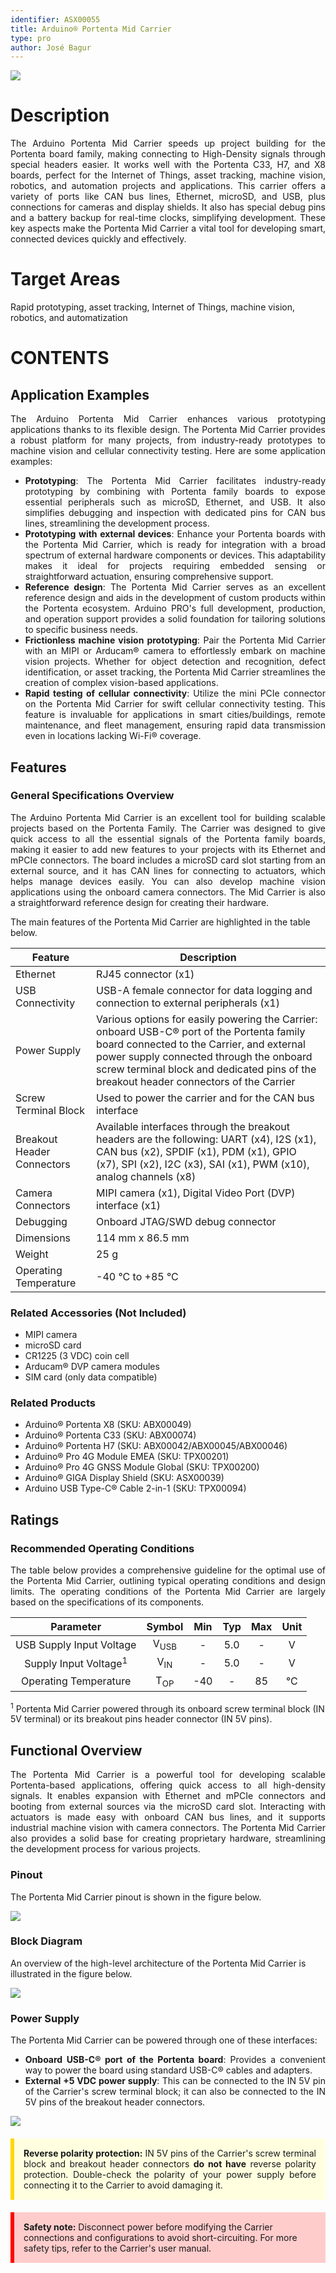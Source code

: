 ```yaml
---
identifier: ASX00055
title: Arduino® Portenta Mid Carrier
type: pro
author: José Bagur
---
```


![](assets/Portenta_Mid_Carrier_Top_View.png)

# Description 

<p style="text-align: justify;">
The Arduino Portenta Mid Carrier speeds up project building for the Portenta board family, making connecting to High-Density signals through special headers easier. It works well with the Portenta C33, H7, and X8 boards, perfect for the Internet of Things, asset tracking, machine vision, robotics, and automation projects and applications. This carrier offers a variety of ports like CAN bus lines, Ethernet, microSD, and USB, plus connections for cameras and display shields. It also has special debug pins and a battery backup for real-time clocks, simplifying development. These key aspects make the Portenta Mid Carrier a vital tool for developing smart, connected devices quickly and effectively.
</p>

# Target Areas

Rapid prototyping, asset tracking, Internet of Things, machine vision, robotics, and automatization

# CONTENTS
## Application Examples

<div style="text-align:justify;">
The Arduino Portenta Mid Carrier enhances various prototyping applications thanks to its flexible design. The Portenta Mid Carrier provides a robust platform for many projects, from industry-ready prototypes to machine vision and cellular connectivity testing. Here are some application examples:

- **Prototyping**: The Portenta Mid Carrier facilitates industry-ready prototyping by combining with Portenta family boards to expose essential peripherals such as microSD, Ethernet, and USB. It also simplifies debugging and inspection with dedicated pins for CAN bus lines, streamlining the development process.
- **Prototyping with external devices**: Enhance your Portenta boards with the Portenta Mid Carrier, which is ready for integration with a broad spectrum of external hardware components or devices. This adaptability makes it ideal for projects requiring embedded sensing or straightforward actuation, ensuring comprehensive support.
- **Reference design**: The Portenta Mid Carrier serves as an excellent reference design and aids in the development of custom products within the Portenta ecosystem. Arduino PRO's full development, production, and operation support provides a solid foundation for tailoring solutions to specific business needs.
- **Frictionless machine vision prototyping**: Pair the Portenta Mid Carrier with an MIPI or Arducam® camera to effortlessly embark on machine vision projects. Whether for object detection and recognition, defect identification, or asset tracking, the Portenta Mid Carrier streamlines the creation of complex vision-based applications.
- **Rapid testing of cellular connectivity**: Utilize the mini PCIe connector on the Portenta Mid Carrier for swift cellular connectivity testing. This feature is invaluable for applications in smart cities/buildings, remote maintenance, and fleet management, ensuring rapid data transmission even in locations lacking Wi-Fi® coverage.
</div>

<div style="page-break-after: always;"></div>

## Features
### General Specifications Overview

<p style="text-align: justify;">
The Arduino Portenta Mid Carrier is an excellent tool for building scalable projects based on the Portenta Family. The Carrier was designed to give quick access to all the essential signals of the Portenta family boards, making it easier to add new features to your projects with its Ethernet and mPCIe connectors. The board includes a microSD card slot starting from an external source, and it has CAN lines for connecting to actuators, which helps manage devices easily. You can also develop machine vision applications using the onboard camera connectors. The Mid Carrier is also a straightforward reference design for creating their hardware. 

The main features of the Portenta Mid Carrier are highlighted in the table below.
</p>

<div style="text-align:center;">

<table>
<thead>
  <tr>
    <th>Feature</th>
    <th>Description</th>
  </tr>
</thead>
<tbody>
  <tr>
    <td>Ethernet</td>
    <td>RJ45 connector (x1)</td>
  </tr>
  <tr>
    <td>USB Connectivity</td>
    <td>USB-A female connector for data logging and connection to external peripherals (x1)</td>
  </tr>
  <tr>
    <td>Power Supply</td>
    <td>Various options for easily powering the Carrier: onboard USB-C® port of the Portenta family board connected to the Carrier, and external power supply connected through the onboard screw terminal block and dedicated pins of the breakout header connectors of the Carrier</td>
  </tr>
  <tr>
    <td>Screw Terminal Block</td>
    <td>Used to power the carrier and for the CAN bus interface</td>
  </tr>
  <tr>
    <td>Breakout Header Connectors</td>
    <td>Available interfaces through the breakout headers are the following: UART (x4), I2S (x1), CAN bus (x2), SPDIF (x1), PDM (x1), GPIO (x7), SPI (x2), I2C (x3), SAI (x1), PWM (x10), analog channels (x8)</td>
  </tr>
  <tr>
    <td>Camera Connectors</td>
    <td>MIPI camera (x1), Digital Video Port (DVP) interface (x1)</td>
  </tr>
  <tr>
    <td>Debugging</td>
    <td>Onboard JTAG/SWD debug connector</td>
  </tr>
  <tr>
    <td>Dimensions</td>
    <td>114 mm x 86.5 mm</td>
  </tr>
  <tr>
    <td>Weight</td>
    <td>25 g</td>
  </tr>
  <tr>
    <td>Operating Temperature</td>
    <td>-40 °C to +85 °C</td>
  </tr>
</tbody>
</table>
</div>

<div style="page-break-after: always;"></div>

### Related Accessories (Not Included)

- MIPI camera
- microSD card
- CR1225 (3 VDC) coin cell
- Arducam® DVP camera modules
- SIM card (only data compatible)

### Related Products

- Arduino® Portenta X8 (SKU: ABX00049)
- Arduino® Portenta C33 (SKU: ABX00074)
- Arduino® Portenta H7 (SKU: ABX00042/ABX00045/ABX00046)
- Arduino® Pro 4G Module EMEA (SKU: TPX00201)
- Arduino® Pro 4G GNSS Module Global (SKU: TPX00200)
- Arduino® GIGA Display Shield (SKU: ASX00039)
- Arduino USB Type-C® Cable 2-in-1 (SKU: TPX00094)

<div style="page-break-after: always;"></div>

## Ratings

### Recommended Operating Conditions

<p style="text-align: justify;">
The table below provides a comprehensive guideline for the optimal use of the Portenta Mid Carrier, outlining typical operating conditions and design limits. The operating conditions of the Portenta Mid Carrier are largely based on the specifications of its components.
</p>

<div style="text-align:center;">

|           **Parameter**          |    **Symbol**   | **Min** | **Typ** | **Max** | **Unit** |
|:--------------------------------:|:---------------:|:-------:|:-------:|:-------:|:--------:|
|     USB Supply Input Voltage     | V<sub>USB</sub> |    -    |   5.0   |    -    |     V    |
| Supply Input Voltage<sup>1</sup> |  V<sub>IN</sub> |    -    |   5.0   |    -    |     V    |
|       Operating Temperature      |  T<sub>OP</sub> |   -40   |    -    |    85   |    °C    |

</div>

<sup>1</sup> Portenta Mid Carrier powered through its onboard screw terminal block (IN 5V terminal) or its breakout pins header connector (IN 5V pins).

<div style="page-break-after: always;"></div>

## Functional Overview

<p style="text-align: justify;">
The Portenta Mid Carrier is a powerful tool for developing scalable Portenta-based applications, offering quick access to all high-density signals. It enables expansion with Ethernet and mPCIe connectors and booting from external sources via the microSD card slot. Interacting with actuators is made easy with onboard CAN bus lines, and it supports industrial machine vision with camera connectors. The Portenta Mid Carrier also provides a solid base for creating proprietary hardware, streamlining the development process for various projects.
</p>

### Pinout 

The Portenta Mid Carrier pinout is shown in the figure below.

![](assets/Portenta_Mid_Carrier_Pinout.png)

<div style="page-break-after: always;"></div>

### Block Diagram

An overview of the high-level architecture of the Portenta Mid Carrier is illustrated in the figure below.

![](assets/Portenta_Mid_Carrier_Block_Diagram.png)

<div style="page-break-after: always;"></div>

### Power Supply

<div style="text-align:justify;">

The Portenta Mid Carrier can be powered through one of these interfaces:

- **Onboard USB-C® port of the Portenta board**: Provides a convenient way to power the board using standard USB-C® cables and adapters. 
- **External +5 VDC power supply**: This can be connected to the IN 5V pin of the Carrier's screw terminal block; it can also be connected to the IN 5V pins of the breakout header connectors. 

![](assets/Portenta_Mid_Carrier_Power_Tree.png)

<div style="background-color: #FFFFE0; border-left: 6px solid #FFD700; margin: 20px 0; padding: 15px;">
<strong>Reverse polarity protection:</strong> IN 5V pins of the Carrier's screw terminal block and breakout header connectors <strong> do not have</strong> reverse polarity protection. Double-check the polarity of your power supply before connecting it to the Carrier to avoid damaging it. 
</div>

</div>

<div style="background-color: #FFCCCC; border-left: 6px solid #FF0000; margin: 20px 0; padding: 15px;">
<strong>Safety note:</strong> Disconnect power before modifying the Carrier connections and configurations to avoid short-circuiting. For more safety tips, refer to the Carrier's user manual.
</div>

</div>

<div style="page-break-after: always;"></div>

